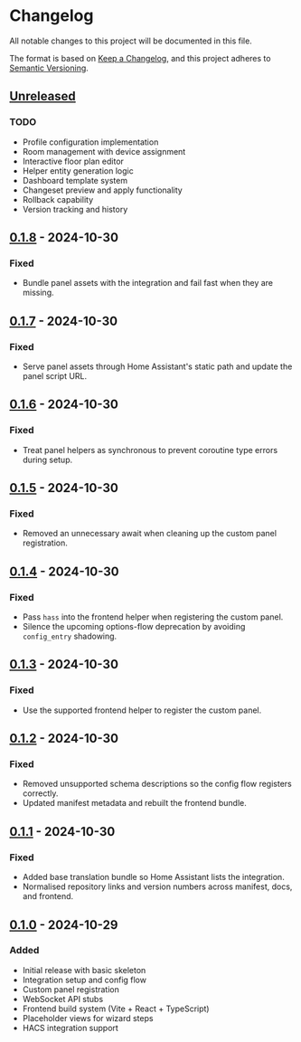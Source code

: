 # Changelog

All notable changes to this project will be documented in this file.

The format is based on [Keep a Changelog](https://keepachangelog.com/en/1.0.0/),
and this project adheres to [Semantic Versioning](https://semver.org/spec/v2.0.0.html).

## [Unreleased]

### TODO
- Profile configuration implementation
- Room management with device assignment
- Interactive floor plan editor
- Helper entity generation logic
- Dashboard template system
- Changeset preview and apply functionality
- Rollback capability
- Version tracking and history

## [0.1.8] - 2024-10-30

### Fixed
- Bundle panel assets with the integration and fail fast when they are missing.

## [0.1.7] - 2024-10-30

### Fixed
- Serve panel assets through Home Assistant's static path and update the panel script URL.

## [0.1.6] - 2024-10-30

### Fixed
- Treat panel helpers as synchronous to prevent coroutine type errors during setup.

## [0.1.5] - 2024-10-30

### Fixed
- Removed an unnecessary await when cleaning up the custom panel registration.

## [0.1.4] - 2024-10-30

### Fixed
- Pass `hass` into the frontend helper when registering the custom panel.
- Silence the upcoming options-flow deprecation by avoiding `config_entry` shadowing.

## [0.1.3] - 2024-10-30

### Fixed
- Use the supported frontend helper to register the custom panel.

## [0.1.2] - 2024-10-30

### Fixed
- Removed unsupported schema descriptions so the config flow registers correctly.
- Updated manifest metadata and rebuilt the frontend bundle.

## [0.1.1] - 2024-10-30

### Fixed
- Added base translation bundle so Home Assistant lists the integration.
- Normalised repository links and version numbers across manifest, docs, and frontend.

## [0.1.0] - 2024-10-29

### Added
- Initial release with basic skeleton
- Integration setup and config flow
- Custom panel registration
- WebSocket API stubs
- Frontend build system (Vite + React + TypeScript)
- Placeholder views for wizard steps
- HACS integration support

[Unreleased]: https://github.com/antbald/nidia-magic-composer/compare/v0.1.8...HEAD
[0.1.8]: https://github.com/antbald/nidia-magic-composer/releases/tag/v0.1.8
[0.1.7]: https://github.com/antbald/nidia-magic-composer/releases/tag/v0.1.7
[0.1.6]: https://github.com/antbald/nidia-magic-composer/releases/tag/v0.1.6
[0.1.5]: https://github.com/antbald/nidia-magic-composer/releases/tag/v0.1.5
[0.1.4]: https://github.com/antbald/nidia-magic-composer/releases/tag/v0.1.4
[0.1.3]: https://github.com/antbald/nidia-magic-composer/releases/tag/v0.1.3
[0.1.2]: https://github.com/antbald/nidia-magic-composer/releases/tag/v0.1.2
[0.1.1]: https://github.com/antbald/nidia-magic-composer/releases/tag/v0.1.1
[0.1.0]: https://github.com/antbald/nidia-magic-composer/releases/tag/v0.1.0
